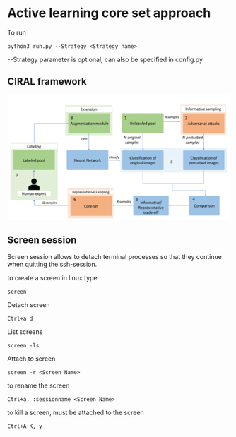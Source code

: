 # Active learning core set approach


To run

```
python3 run.py --Strategy <Strategy name>
```

--Strategy parameter is optional, can also be specified in config.py



## CIRAL framework

![data flow](/images/ciral-framework-new.png)




## Screen session

Screen session allows to detach terminal processes so that they continue when quitting the ssh-session. 

to create a screen in linux type 
```
screen
```

Detach screen 
```
Ctrl+a d
```
List screens 
```
screen -ls
```
Attach to screen 
```
screen -r <Screen Name>
```
to rename the screen
```
Ctrl+a, :sessionname <Screen Name>
```

to kill a screen, must be attached to the screen
```
Ctrl+A K, y
```

